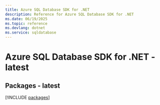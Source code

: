 ```yaml
---
title: Azure SQL Database SDK for .NET
description: Reference for Azure SQL Database SDK for .NET
ms.date: 06/19/2025
ms.topic: reference
ms.devlang: dotnet
ms.service: sqldatabase
---
```

# Azure SQL Database SDK for .NET - latest
## Packages - latest
[!INCLUDE [packages](sql-database-index.md)]